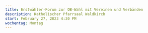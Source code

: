 ```yaml
---
title: Erstwähler-Forum zur OB-Wahl mit Vereinen und Verbänden
description: Katholischer Pfarrsaal Waldkirch
start: February 27, 2023 4:30 PM
wochentag: Montag
---
```

